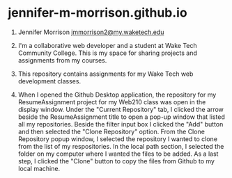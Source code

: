# jennifer-m-morrison.github.io

1.  Jennifer Morrison
    jmmorrison2@my.waketech.edu

2.  I'm a collaborative web developer and a student at Wake Tech Community College. This is my space for sharing projects and assignments from my courses.

3. This repository contains assignments for my Wake Tech web development classes.

4. When I opened the Github Desktop application, the repository for my ResumeAssignment project for my Web210 class was open in the display window. Under the "Current Repository" tab, I clicked the arrow beside the ResumeAssignment title to open a pop-up window that listed all my repositories. Beside the filter input box I clicked the "Add" button and then selected the "Clone Repository" option. From the Clone Repository popup window, I selected the repository I wanted to clone from the list of my respositories. In the local path section, I selected the folder on my computer where I wanted the files to be added. As a last step, I clicked the "Clone" button to copy the files from Github to my local machine.